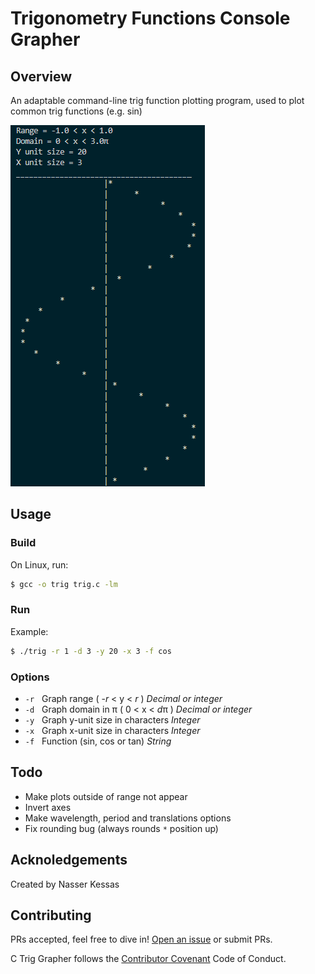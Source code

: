 # Trigonometry Functions Console Grapher

## Overview

An adaptable command-line trig function plotting program, used to plot common trig functions (e.g. sin)

![C-trig-grapher](./docs/c-trig-grapher.png)

## Usage

### Build

On Linux, run:

```sh
$ gcc -o trig trig.c -lm
```

### Run

Example: 
```sh
$ ./trig -r 1 -d 3 -y 20 -x 3 -f cos
```

### Options

- `-r` &nbsp; Graph range ( -*r* < y < *r* ) *Decimal or integer*<br />
- `-d` &nbsp; Graph domain in &pi; ( 0 < x < *d*&pi; ) *Decimal or integer*<br />
- `-y` &nbsp; Graph y-unit size in characters *Integer*<br />
- `-x` &nbsp; Graph x-unit size in characters *Integer* <br />
- `-f` &nbsp; Function (sin, cos or tan) *String* <br />


## Todo

- Make plots outside of range not appear
- Invert axes
- Make wavelength, period and translations options
- Fix rounding bug (always rounds `*` position up)

## Acknoledgements

Created by Nasser Kessas

## Contributing

PRs accepted, feel free to dive in! [Open an issue](https://github.com/nasserkessas/c-trig_grapher/issues/new) or submit PRs.

C Trig Grapher follows the [Contributor Covenant](http://contributor-covenant.org/version/1/3/0/) Code of Conduct.